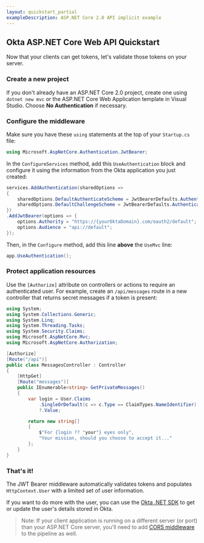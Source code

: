 ```yaml
---
layout: quickstart_partial
exampleDescription: ASP.NET Core 2.0 API implicit example
---
```


## Okta ASP.NET Core Web API Quickstart

Now that your clients can get tokens, let's validate those tokens on your server.

### Create a new project

If you don't already have an ASP.NET Core 2.0 project, create one using `dotnet new mvc` or the ASP.NET Core Web Application template in Visual Studio. Choose **No Authentication** if necessary.


### Configure the middleware

Make sure you have these `using` statements at the top of your `Startup.cs` file:

```csharp
using Microsoft.AspNetCore.Authentication.JwtBearer;

```

In the `ConfigureServices` method, add this `UseAuthentication` block and configure it using the information from the Okta application you just created:

```csharp
services.AddAuthentication(sharedOptions =>
{
    sharedOptions.DefaultAuthenticateScheme = JwtBearerDefaults.AuthenticationScheme;
    sharedOptions.DefaultChallengeScheme = JwtBearerDefaults.AuthenticationScheme;
})
.AddJwtBearer(options => {
    options.Authority = "https://{yourOktaDomain}.com/oauth2/default";
    options.Audience = "api://default";
});
```

Then, in the `Configure` method, add this line **above** the `UseMvc` line:

```csharp
app.UseAuthentication();
```

### Protect application resources

Use the `[Authorize]` attribute on controllers or actions to require an authenticated user. For example, create an `/api/messages` route in a new controller that returns secret messages if a token is present:

```csharp
using System;
using System.Collections.Generic;
using System.Linq;
using System.Threading.Tasks;
using System.Security.Claims;
using Microsoft.AspNetCore.Mvc;
using Microsoft.AspNetCore.Authorization;

[Authorize]
[Route("/api")]
public class MessagesController : Controller
{
    [HttpGet]
    [Route("messages")]
    public IEnumerable<string> GetPrivateMessages()
    {
        var login = User.Claims
            .SingleOrDefault(c => c.Type == ClaimTypes.NameIdentifier)
            ?.Value;

        return new string[]
        {
            $"For {login ?? "your"} eyes only",
            "Your mission, should you choose to accept it..."
        };
    }
}
```

### That's it!

The JWT Bearer middleware automatically validates tokens and populates `HttpContext.User` with a limited set of user information.

If you want to do more with the user, you can use the [Okta .NET SDK](https://github.com/okta/okta-sdk-dotnet) to get or update the user's details stored in Okta.

> Note: If your client application is running on a different server (or port) than your ASP.NET Core server, you'll need to add [CORS middleware](https://docs.microsoft.com/en-us/aspnet/core/security/cors) to the pipeline as well.
